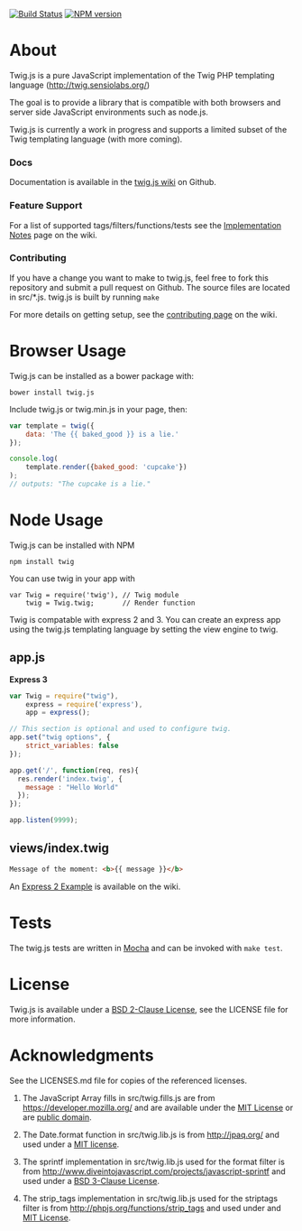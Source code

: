 [![Build Status](https://secure.travis-ci.org/justjohn/twig.js.svg)](http://travis-ci.org/#!/justjohn/twig.js)
[![NPM version](https://badge.fury.io/js/twig.svg)](http://badge.fury.io/js/twig)

# About

Twig.js is a pure JavaScript implementation of the Twig PHP templating language
(<http://twig.sensiolabs.org/>)

The goal is to provide a library that is compatible with both browsers and server side JavaScript environments such as node.js.

Twig.js is currently a work in progress and supports a limited subset of the Twig templating language (with more coming).

### Docs

Documentation is available in the [twig.js wiki](https://github.com/justjohn/twig.js/wiki) on Github.

### Feature Support

For a list of supported tags/filters/functions/tests see the [Implementation Notes](https://github.com/justjohn/twig.js/wiki/Implementation-Notes) page on the wiki.

### Contributing

If you have a change you want to make to twig.js, feel free to fork this repository and submit a pull request on Github. The source files are located in src/*.js. twig.js is built by running `make`

For more details on getting setup, see the [contributing page](https://github.com/justjohn/twig.js/wiki/Contributing) on the wiki.

# Browser Usage

Twig.js can be installed as a bower package with:

    bower install twig.js

Include twig.js or twig.min.js in your page, then:

```js
var template = twig({
    data: 'The {{ baked_good }} is a lie.'
});

console.log(
    template.render({baked_good: 'cupcake'})
);
// outputs: "The cupcake is a lie."
```

# Node Usage

Twig.js can be installed with NPM

    npm install twig

You can use twig in your app with

    var Twig = require('twig'), // Twig module
        twig = Twig.twig;       // Render function

Twig is compatable with express 2 and 3. You can create an express app using the twig.js templating language by setting the view engine to twig.

## app.js

**Express 3**

```js
var Twig = require("twig"),
    express = require('express'),
    app = express();

// This section is optional and used to configure twig.
app.set("twig options", {
    strict_variables: false
});

app.get('/', function(req, res){
  res.render('index.twig', {
    message : "Hello World"
  });
});

app.listen(9999);
```

## views/index.twig

```html
Message of the moment: <b>{{ message }}</b>
```

An [Express 2 Example](https://github.com/justjohn/twig.js/wiki/Express-2) is available on the wiki.

# Tests

The twig.js tests are written in [Mocha][mocha] and can be invoked with `make test`.

# License

Twig.js is available under a [BSD 2-Clause License][bsd-2], see the LICENSE file for more information.

# Acknowledgments

See the LICENSES.md file for copies of the referenced licenses.

1. The JavaScript Array fills in src/twig.fills.js are from <https://developer.mozilla.org/> and are available under the [MIT License][mit] or are [public domain][mdn-license].

2. The Date.format function in src/twig.lib.js is from <http://jpaq.org/> and used under a [MIT license][mit-jpaq].

3. The sprintf implementation in src/twig.lib.js used for the format filter is from <http://www.diveintojavascript.com/projects/javascript-sprintf> and used under a [BSD 3-Clause License][bsd-3].

4. The strip_tags implementation in src/twig.lib.js used for the striptags filter is from <http://phpjs.org/functions/strip_tags> and used under and [MIT License][mit-phpjs].

[mit-jpaq]:     http://jpaq.org/license/
[mit-phpjs]:    http://phpjs.org/pages/license/#MIT
[mit]:          http://www.opensource.org/licenses/mit-license.php
[mdn-license]:  https://developer.mozilla.org/Project:Copyrights

[bsd-2]:        http://www.opensource.org/licenses/BSD-2-Clause
[bsd-3]:        http://www.opensource.org/licenses/BSD-3-Clause
[cc-by-sa-2.5]: http://creativecommons.org/licenses/by-sa/2.5/ "Creative Commons Attribution-ShareAlike 2.5 License"

[mocha]:        http://visionmedia.github.com/mocha/
[qunit]:        http://docs.jquery.com/QUnit
